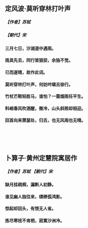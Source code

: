 ## 定风波·莫听穿林打叶声 
##### 【作者】**苏轼**    
##### 【朝代】**宋**  

#### 三月七日，沙湖道中遇雨。  
#### 雨具先去，同行皆狼狈，余独不觉。  
#### 已而遂晴，故作此词。  
#### 莫听穿林打叶声，何妨吟啸且徐行。  
#### 竹杖芒鞋轻胜马，谁怕？一蓑烟雨任平生。  
#### 料峭春风吹酒醒，微冷，山头斜照却相迎。  
#### 回首向来萧瑟处，归去，也无风雨也无晴。  
<br/><br/><br/>

## 卜算子·黄州定慧院寓居作
##### 【作者】苏轼 【朝代】宋
#### 缺月挂疏桐，漏断人初静。  
#### 谁见幽人独往来，缥缈孤鸿影。         
#### 惊起却回头，有恨无人省。     
#### 拣尽寒枝不肯栖，寂寞沙洲冷。    



